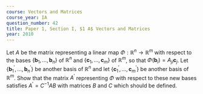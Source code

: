 ```yaml
---
course: Vectors and Matrices
course_year: IA
question_number: 42
title: Paper 1, Section I, $1 A$ Vectors and Matrices
year: 2010
---
```




Let $A$ be the matrix representing a linear map $\Phi: \mathbb{R}^{n} \rightarrow \mathbb{R}^{m}$ with respect to the bases $\left\{\mathbf{b}_{1}, \ldots, \mathbf{b}_{n}\right\}$ of $\mathbb{R}^{n}$ and $\left\{\mathbf{c}_{1}, \ldots, \mathbf{c}_{m}\right\}$ of $\mathbb{R}^{m}$, so that $\Phi\left(\mathbf{b}_{i}\right)=A_{j i} \mathbf{c}_{j}$. Let $\left\{\mathbf{b}_{1}^{\prime}, \ldots, \mathbf{b}_{n}^{\prime}\right\}$ be another basis of $\mathbb{R}^{n}$ and let $\left\{\mathbf{c}_{1}^{\prime}, \ldots, \mathbf{c}_{m}^{\prime}\right\}$ be another basis of $\mathbb{R}^{m}$. Show that the matrix $A^{\prime}$ representing $\Phi$ with respect to these new bases satisfies $A^{\prime}=C^{-1} A B$ with matrices $B$ and $C$ which should be defined.
